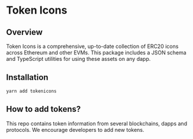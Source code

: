 # Token Icons

## Overview

Token Icons is a comprehensive, up-to-date collection of ERC20 icons across Ethereum and other EVMs.
This package includes a JSON schema and TypeScript utilities for using these assets on any dapp.

## Installation

```shell
yarn add tokenicons
```

## How to add tokens?

This repo contains token information from several blockchains, dapps and protocols. We encourage developers to add new tokens.
